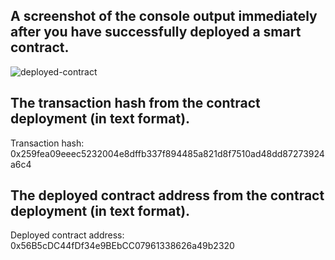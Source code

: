 ## A screenshot of the console output immediately after you have successfully deployed a smart contract.

![deployed-contract](https://user-images.githubusercontent.com/67913214/128791366-1ad8208e-a75f-40b1-9518-585bbfd7edb3.png)

## The transaction hash from the contract deployment (in text format).

Transaction hash: 0x259fea09eeec5232004e8dffb337f894485a821d8f7510ad48dd87273924a6c4

## The deployed contract address from the contract deployment (in text format).

Deployed contract address: 0x56B5cDC44fDf34e9BEbCC07961338626a49b2320

